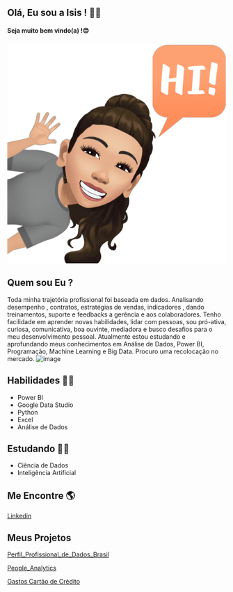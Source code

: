 ## Olá, Eu sou a Isis ! 👩👋
#### Seja muito bem vindo(a) !😊
###
![GitHub_Logo](fbavatar_1629858115414_6836120412915171456.png)
## Quem sou Eu ?


Toda minha trajetória profissional foi baseada em dados.
Analisando desempenho , contratos, estratégias de vendas, indicadores , dando treinamentos, suporte e feedbacks a gerência e aos colaboradores.
Tenho facilidade em aprender novas habilidades, lidar com pessoas, sou pró-ativa, curiosa, comunicativa, boa ouvinte, mediadora e busco desafios para o meu desenvolvimento pessoal.
Atualmente estou estudando e aprofundando meus conhecimentos em Análise de Dados, Power BI, Programação, Machine Learning e Big Data.
Procuro uma recolocação no mercado.
![image](https://user-images.githubusercontent.com/86325206/134827542-68a8b3db-abff-4fcf-b0da-fe60e857b88e.png)


## Habilidades 👩‍💻

* Power BI
* Google Data Studio
* Python
* Excel
* Análise de Dados

## Estudando 👩‍🎓

* Ciência de Dados 
* Inteligência Artificial

## Me Encontre 🌎

[Linkedin](www.linkedin.com/in/isis-karina)

## Meus Projetos

[
Perfil_Profissional_de_Dados_Brasil](https://github.com/IsisKarina/Perfil_Profissional_de_Dados_Brasil)

[People_Analytics](https://github.com/IsisKarina/People_Analytics)

[Gastos Cartão de Crédito](https://github.com/IsisKarina/Gastos_Cartao_de_Credito)


<!--
**IsisKarina/IsisKarina** is a ✨ _special_ ✨ repository because its `README.md` (this file) appears on your GitHub profile.

Here are some ideas to get you started:

- 🔭 I’m currently working on ...
- 🌱 I’m currently learning ...
- 👯 I’m looking to collaborate on ...
- 🤔 I’m looking for help with ...
- 💬 Ask me about ...
- 📫 How to reach me: ...
- 😄 Pronouns: ...
- ⚡ Fun fact: ...
-->
